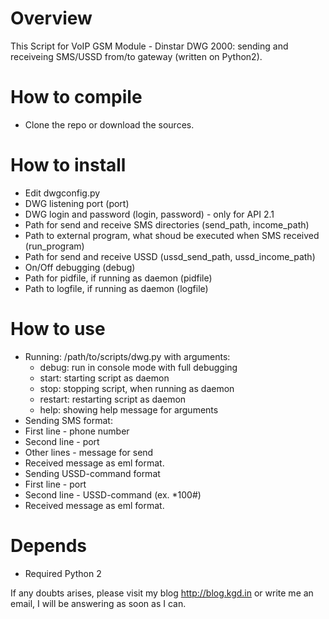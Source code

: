 Overview
========

This Script for VoIP GSM Module - Dinstar DWG 2000: sending and receiveing SMS/USSD from/to gateway (written on Python2).

How to compile
==============

- Clone the repo or download the sources.

How to install
==============

- Edit dwgconfig.py 
- DWG listening port (port)
- DWG login and password (login, password) - only for API 2.1
- Path for send and receive SMS directories (send_path, income_path)
- Path to external program, what shoud be executed when SMS received (run_program)
- Path for send and receive USSD (ussd_send_path, ussd_income_path)
- On/Off debugging (debug)
- Path for pidfile, if running as daemon (pidfile)
- Path to logfile, if running as daemon (logfile)
            
How to use
==========
            
- Running: /path/to/scripts/dwg.py with arguments:
  - debug: run in console mode with full debugging
  - start: starting script as daemon
  - stop: stopping script, when running as daemon
  - restart: restarting script as daemon
  - help: showing help message for arguments
- Sending SMS format:
- First line - phone number
- Second line - port
- Other lines - message for send
- Received message as eml format.
- Sending USSD-command format
- First line - port
- Second line - USSD-command (ex. *100#)
- Received message as eml format.
                      
Depends
=======
                      
- Required Python 2
                      
                       
If any doubts arises, please visit my blog http://blog.kgd.in or write me an email, I will be answering as soon as I can.